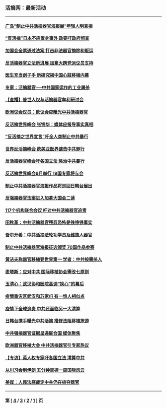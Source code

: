 ### 活摘网：最新活动
---
#### [广岛“制止中共活摘器官海报展”年轻人明真相](../../pages/nf5883/n14053657.md?09280430) 
#### [“反活摘”日本不应置身事外 政要吁政府彻查](../../pages/nf5883/n13971188.md?09280430) 
#### [加国会全票通过法案 打击非法器官摘除和贩运](../../pages/nf5883/n13884924.md?09280430) 
#### [反活摘器官立法新进展 加拿大跨党派议员支持](../../pages/nf5883/n13876061.md?09280430) 
#### [医生充当刽子手 新研究揭中国心脏移植内幕](../../pages/nf5883/n13772291.md?09280430) 
#### [专家：活摘器官──中共国家运作的工业屠杀](../../pages/nf5883/n13761178.md?09280430) 
#### [【直播】普世人权与活摘器官牟利研讨会](../../pages/nf5883/n13425146.md?09280430) 
#### [欧洲议会议员：欧议会应曝光中共活摘器官](../../pages/nf5883/n13336571.md?09280430) 
#### [反活摘世界峰会 张锦华：媒体应报导事实真相](../../pages/nf5883/n13278502.md?09280430) 
#### [“反活摘之世界宣言”吁全人类制止中共暴行](../../pages/nf5883/n13259730.md?09280430) 
#### [世界反活摘峰会 欧美亚医界谴责中共罪行](../../pages/nf5883/n13253550.md?09280430) 
#### [反活摘器官峰会吁各国立法 惩治中共暴行](../../pages/nf5883/n13245052.md?09280430) 
#### [反活摘世界峰会9月举行 19国专家将与会](../../pages/nf5883/n13201492.md?09280430) 
#### [制止中共活摘器官海报作品将巡回日韩台展出](../../pages/nf5883/n13177791.md?09280430) 
#### [反强摘器官法案进入加拿大国会二读](../../pages/nf5883/n13033450.md?09280430) 
#### [117个机构联合会议 吁对中共活摘器官追责](../../pages/nf5883/n12775087.md?09280430) 
#### [田秋堇：中共活摘器官残忍恐怖是铁铮铮事实](../../pages/nf5883/n12702148.md?09280430) 
#### [吾尔开希：中共活摘法轮功学员及维族人器官](../../pages/nf5883/n12693197.md?09280430) 
#### [制止中共活摘器官海报征选颁奖 70国作品参赛](../../pages/nf5883/n12692050.md?09280430) 
#### [黄洁夫称器官移植要世界第一 学者：中共按需杀人](../../pages/nf5883/n12572329.md?09280430) 
#### [麦塔斯：应对中共 国际移植协会需改七原则](../../pages/nf5883/n12514711.md?09280430) 
#### [玉清心：武汉协和医院高调“换心”的幕后](../../pages/nf5883/n12298730.md?09280430) 
#### [疫情重灾区武汉和苏家屯 有一惊人相似点](../../pages/nf5883/n12150824.md?09280430) 
#### [疫情下全球追责 中共还面临另一大清算](../../pages/nf5883/n12070397.md?09280430) 
#### [日韩台携手曝光中共活摘 推修法阻移植旅游](../../pages/nf5883/n11712046.md?09280430) 
#### [中共强摘器官证据呈递联合国 媒体聚焦](../../pages/nf5883/n11546426.md?09280430) 
#### [欧洲器官移植大会 中共活摘器官引专家热议](../../pages/nf5883/n11539095.md?09280430) 
#### [【专访】英人权专家吁各国立法 清算中共](../../pages/nf5883/n11367315.md?09280430) 
#### [从川习会到伊朗 五分钟掌握一周国际风云](../../pages/nf5883/n11338520.md?09280430) 
#### [美媒：人民法庭裁定中共仍在掠夺器官](../../pages/nf5883/n11334897.md?09280430) 

---
#### 第 [ [4](./4.md?09280430) / [3](./3.md?09280430) / [2](./2.md?09280430) / [1](./1.md?09280430) ] 页
